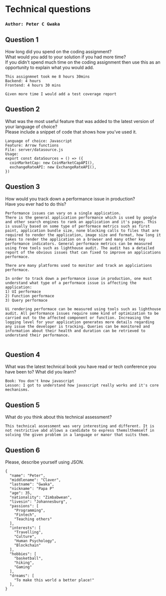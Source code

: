 # Technical questions
### `Author: Peter C Gwaka`

Question 1
--------------------
How long did you spend on the coding assignment?\
What would you add to your solution if you had more time?\
If you didn't spend much time on the coding assignment then use this as an opportunity to
explain what you would add.
```
This assignmnet took me 8 hours 30mins
Backend: 4 hours
Frontend: 4 hours 30 mins

Given more time I would add a test coverage report
```

Question 2
--------------------
What was the most useful feature that was added to the latest version of your language of choice?\
Please include a snippet of code that shows how you've used it.

```
Language of choice: Javascript
Feature: Arrow functions
File: server/datasource.js
Usage: 
export const dataSources = () => ({ 
  coinMarketCap: new CoinMarketCapAPI(),
  exchangeRateAPI: new ExchangeRateAPI(),
})

```

Question 3
--------------------
How would you track down a performance issue in production?\
Have you ever had to do this?

```
Performance issues can vary on a single application.
There is the general application performance which is used by google and other search engines to rank an application and it's pages. This is usually based on some type of performace metrics such as first paint, application bundle size, none blocking calls to files that are required to render the application, image size and format, how long it takes to render the application on a browser and many other key performance indicators. General performace metrics can be measured using free tools such as lighthouse audit. The audit has a detailed report of the obvious issues that can fixed to improve an applications performace.

There are many platforms used to monitor and track an applciations performace.

In order to track down a performance issue in production, one must understand what type of a performace issue is affecting the application:
1) UI performace
2) Function performace
3) Query performace

Ui rendering performace can be measured using tools such as lighthouse audit. All performance issues require some kind of optimization to be carried out to the affected component or function. Increasing the logging level for your application generates more details regarding any issue the developer is tracking. Queries can be monitored and information about their health and duration can be retrieved to understand their performance.


```

Question 4
--------------------
What was the latest technical book you have read or tech conference you have been to? What did you
learn?

```
Book: You don't know javascript                                                                  
Lesson: I got to understand how javascript really works and it's core mechanisms.
```

Question 5
--------------------
What do you think about this technical assessment?

```
This technical assessment was very interesting and different. It is not restrictive abd allows a candidate to express themslthemself in solving the given problem in a language or manor that suits them.
```

Question 6
--------------------
Please, describe yourself using JSON.

```
{
  "name": "Peter",
  "middlename": "Claver",
  "lastname": "Gwaka",
  "nickname": "Papa P"
  "age": 35,
  "nationality": "Zimbabwean",
  "livesin": "Johannesburg",
  "passions": [
    "Programming",
    "Fintech",
    "Teaching others"
  ],
  "interests": [
    "Travelling",
    "Culture",
    "Human Psychology",
    "Blockchain"
  ],
  "hobbies": [
    "basketball",
    "hiking",
    "Gaming"
  ],
  "dreams": [
    "To make this world a better place!"
  ],
}
```
